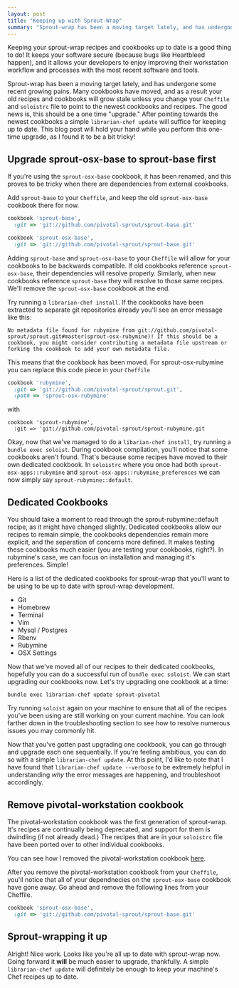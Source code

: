 ```yaml
---
layout: post
title: "Keeping up with Sprout-Wrap"
summary: "Sprout-wrap has been a moving target lately, and has undergone some recent growing pains."
---
```


Keeping your sprout-wrap recipes and cookbooks up to date is a good thing to do! It keeps your software secure (because bugs like Heartbleed happen), and it allows your developers to enjoy improving their workstation workflow and processes with the most recent software and tools.

Sprout-wrap has been a moving target lately, and has undergone some recent growing pains. Many cookbooks have moved, and as a result your old recipes and cookbooks will grow stale unless you change your `Cheffile` and `soloistrc` file to point to the newest cookbooks and recipes. The good news is, this should be a one time "upgrade." After pointing towards the newest cookbooks a simple `librarian-chef update` will suffice for keeping up to date. This blog post will hold your hand while you perform this one-time upgrade, as I found it to be a bit tricky!

## Upgrade sprout-osx-base to sprout-base first

If you're using the `sprout-osx-base` cookbook, it has been renamed, and this proves to be tricky when there are dependencies from external cookbooks.

Add `sprout-base` to your `Cheffile`, and keep the old `sprout-osx-base` cookbook there for now. 

```ruby
cookbook 'sprout-base',
  :git => 'git://github.com/pivotal-sprout/sprout-base.git'

cookbook 'sprout-osx-base',
  :git => 'git://github.com/pivotal-sprout/sprout-base.git'
```

Adding `sprout-base` and `sprout-osx-base` to your `Cheffile` will allow for your cookbooks to be backwards compatible. If old cookbooks reference `sprout-osx-base`, their dependencies will resolve properly. Similarly, when new cookbooks reference `sprout-base` they will resolve to those same recipes. We'll remove the `sprout-osx-base` cookbook at the end.

Try running a `librarian-chef install`. If the cookbooks have been extracted to separate git repositories already you'll see an error message like this:

```No metadata file found for rubymine from git://github.com/pivotal-sprout/sprout.git#master(sprout-osx-rubymine)! If this should be a cookbook, you might consider contributing a metadata file upstream or forking the cookbook to add your own metadata file.```

This means that the cookbook has been moved. For sprout-osx-rubymine you can replace this code piece in your `Cheffile`

```ruby
cookbook 'rubymine',
  :git => 'git://github.com/pivotal-sprout/sprout.git',
  :path => 'sprout-osx-rubymine'
  ```
with

```
cookbook 'sprout-rubymine',
  :git => 'git://github.com/pivotal-sprout/sprout-rubymine.git
```
Okay, now that we've managed to do a `libarian-chef install`, try running a `bundle exec soloist`. During cookbook compilation, you'll notice that some cookbooks aren't found. That's because some recipes have moved to their own dedicated cookbook. In `soloistrc` where you once had both `sprout-osx-apps::rubymine` and `sprout-osx-apps::rubymine_preferences` we can now simply say `sprout-rubymine::default`.

## Dedicated Cookbooks

You should take a moment to read through the sprout-rubymine::default recipe, as it might have changed slightly.  Dedicated cookbooks allow our recipes to remain simple, the cookbooks dependencies remain more explicit, and the seperation of concerns more defined. It makes testing these cookbooks much easier (you are testing your cookbooks, right?).  In rubymine's case, we can focus on installation and managing it's preferences. Simple! 

Here is a list of the dedicated cookbooks for sprout-wrap that you'll want to be using to be up to date with sprout-wrap development.

* Git
* Homebrew
* Terminal
* Vim
* Mysql / Postgres
* Rbenv
* Rubymine
* OSX Settings

Now that we've moved all of our recipes to their dedicated cookbooks, hopefully you can do a successful run of `bundle exec soloist`. We can start upgrading our cookbooks now. Let's try upgrading one cookbook at a time:

`bundle exec librarian-chef update sprout-pivotal`

Try running `soloist` again on your machine to ensure that all of the recipes you've been using are still working on your current machine. You can look farther down in the troubleshooting section to see how to resolve numerous issues you may commonly hit.

Now that you've gotten past upgrading one cookbook, you can go through and upgrade each one sequentially. If you're feeling ambitious, you can do so with a simple `librarian-chef update`. At this point, I'd like to note that I have found that `librarian-chef update --verbose` to be extremely helpful in understanding _why_ the error messages are happening, and troubleshoot accordingly.

## Remove pivotal-workstation cookbook

The pivotal-workstation cookbook was the first generation of sprout-wrap. It's recipes are continually being deprecated, and support for them is dwindling (if not already dead.) The recipes that are in your `soloistrc` file have been ported over to other individual cookbooks.

You can see how I removed the pivotal-workstation cookbook [here](https://github.com/hjhart/sprout-wrap/compare/ea089d6ff7f28c4dcea173d5116c355ea7e34db8...fea5351ba594a81b7911ccd80660d9c29dd32df8).

After you remove the pivotal-workstation cookbook from your `Cheffile`, you'll notice that all of your dependnecies on the `sprout-osx-base` cookbook have gone away. Go ahead and remove the following lines from your Cheffile.

```ruby
cookbook 'sprout-osx-base',
  :git => 'git://github.com/pivotal-sprout/sprout-base.git'
```

## Sprout-wrapping it up

Alright! Nice work. Looks like you're all up to date with sprout-wrap now. Going forward it **will** be much easier to upgrade, thankfully. A simple `librarian-chef update` will definitely be enough to keep your machine's Chef recipes up to date.

